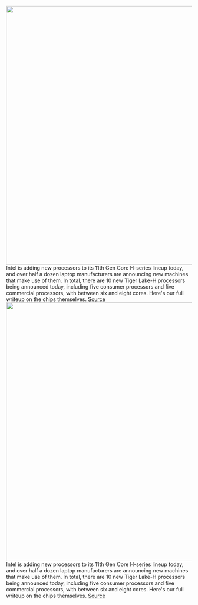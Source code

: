<img src='https://cdn.vox-cdn.com/thumbor/NPWqLlCzaLfiOeKzT4855jm2oa8=/0x0:2208x1472/1200x675/filters:focal(928x560:1280x912)/cdn.vox-cdn.com/uploads/chorus_image/image/69268435/razerblade15advancedmid2021_2.0.jpg' width='700px' /><br/>
Intel is adding new processors to its 11th Gen Core H-series lineup today, and over half a dozen laptop manufacturers are announcing new machines that make use of them. In total, there are 10 new Tiger Lake-H processors being announced today, including five consumer processors and five commercial processors, with between six and eight cores. Here's our full writeup on the chips themselves.
<a href='https://www.theverge.com/2021/5/11/22429412/intel-11th-gen-h-series-laptops'> Source <a/><img src='https://cdn.vox-cdn.com/thumbor/NPWqLlCzaLfiOeKzT4855jm2oa8=/0x0:2208x1472/1200x675/filters:focal(928x560:1280x912)/cdn.vox-cdn.com/uploads/chorus_image/image/69268435/razerblade15advancedmid2021_2.0.jpg' width='700px' /><br/>
Intel is adding new processors to its 11th Gen Core H-series lineup today, and over half a dozen laptop manufacturers are announcing new machines that make use of them. In total, there are 10 new Tiger Lake-H processors being announced today, including five consumer processors and five commercial processors, with between six and eight cores. Here's our full writeup on the chips themselves.
<a href='https://www.theverge.com/2021/5/11/22429412/intel-11th-gen-h-series-laptops'> Source <a/>